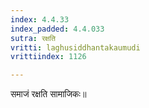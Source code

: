 ```yaml
---
index: 4.4.33
index_padded: 4.4.033
sutra: रक्षति
vritti: laghusiddhantakaumudi
vrittiindex: 1126

---
```

समाजं रक्षति सामाजिकः॥